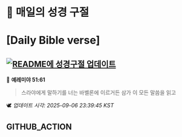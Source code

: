 # 🙏 매일의 성경 구절
# [Daily Bible verse]
## [![README에 성경구절 업데이트](https://github.com/DONGSUKA/first_test/actions/workflows/update-readme-bible.yml/badge.svg)](https://github.com/DONGSUKA/first_test/actions/workflows/update-readme-bible.yml)
<!-- START_BIBLE_VERSE -->
📖 **예레미야 51:61**
> 스라야에게 말하기를 너는 바벨론에 이르거든 삼가 이 모든 말씀을 읽고

🕊️ _업데이트 시각: 2025-09-06 23:39:45 KST_
  <!-- END_BIBLE_VERSE -->
## GITHUB_ACTION
